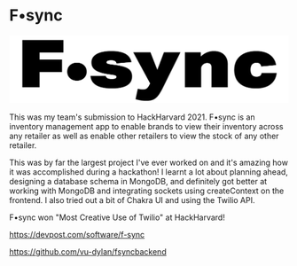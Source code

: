 # F•sync

![F•sync Logo](/projects/web-development/fsync/fsync.png)

This was my team's submission to HackHarvard 2021. F•sync is an inventory management app to enable brands to view their inventory across any retailer as well as enable other retailers to view the stock of any other retailer.

This was by far the largest project I've ever worked on and it's amazing how it was accomplished during a hackathon! I learnt a lot about planning ahead, designing a database schema in MongoDB, and definitely got better at working with MongoDB and integrating sockets using createContext on the frontend. I also tried out a bit of Chakra UI and using the Twilio API.

F•sync won "Most Creative Use of Twilio" at HackHarvard!

https://devpost.com/software/f-sync

https://github.com/vu-dylan/fsyncbackend
